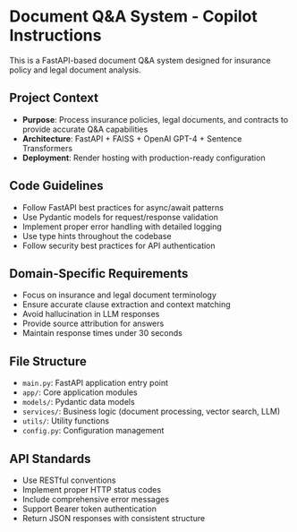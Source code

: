 <!-- Use this file to provide workspace-specific custom instructions to Copilot. For more details, visit https://code.visualstudio.com/docs/copilot/copilot-customization#_use-a-githubcopilotinstructionsmd-file -->

# Document Q&A System - Copilot Instructions

This is a FastAPI-based document Q&A system designed for insurance policy and legal document analysis.

## Project Context

- **Purpose**: Process insurance policies, legal documents, and contracts to provide accurate Q&A capabilities
- **Architecture**: FastAPI + FAISS + OpenAI GPT-4 + Sentence Transformers
- **Deployment**: Render hosting with production-ready configuration

## Code Guidelines

- Follow FastAPI best practices for async/await patterns
- Use Pydantic models for request/response validation
- Implement proper error handling with detailed logging
- Use type hints throughout the codebase
- Follow security best practices for API authentication

## Domain-Specific Requirements

- Focus on insurance and legal document terminology
- Ensure accurate clause extraction and context matching
- Avoid hallucination in LLM responses
- Provide source attribution for answers
- Maintain response times under 30 seconds

## File Structure

- `main.py`: FastAPI application entry point
- `app/`: Core application modules
- `models/`: Pydantic data models
- `services/`: Business logic (document processing, vector search, LLM)
- `utils/`: Utility functions
- `config.py`: Configuration management

## API Standards

- Use RESTful conventions
- Implement proper HTTP status codes
- Include comprehensive error messages
- Support Bearer token authentication
- Return JSON responses with consistent structure
